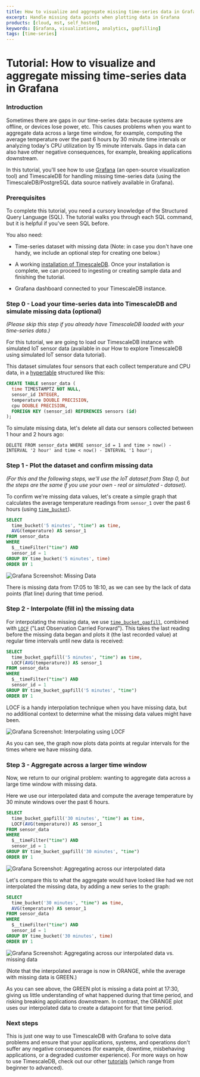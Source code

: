 ```yaml
---
title: How to visualize and aggregate missing time-series data in Grafana
excerpt: Handle missing data points when plotting data in Grafana
products: [cloud, mst, self_hosted]
keywords: [Grafana, visualizations, analytics, gapfilling]
tags: [time-series]
---
```


# Tutorial: How to visualize and aggregate missing time-series data in Grafana

### Introduction

Sometimes there are gaps in our time-series data: because systems
are offline, or devices lose power, etc. This causes problems when you
want to aggregate data across a large time window, for example,
computing the average temperature over the past 6 hours by 30 minute
time intervals or analyzing today's CPU utilization by 15 minute
intervals. Gaps in data can also have other negative consequences,
for example, breaking applications downstream.

In this tutorial, you'll see how to use [Grafana][grafana-external]
(an open-source visualization tool) and TimescaleDB for
handling missing time-series data (using the TimescaleDB/PostgreSQL data
source natively available in Grafana).

### Prerequisites

To complete this tutorial, you need a cursory knowledge of the Structured Query
Language (SQL). The tutorial walks you through each SQL command, but it is
helpful if you've seen SQL before.

You also need:

*   Time-series dataset with missing data (Note: in case you don't have one
    handy, we include an optional step for creating one below.)

*   A working [installation of TimescaleDB][install-timescale]. Once your
    installation is complete, we can proceed to ingesting or creating sample
    data and finishing the tutorial.

*   Grafana dashboard connected to your TimescaleDB instance.

### Step 0 - Load your time-series data into TimescaleDB and simulate missing data (optional)

*(Please skip this step if you already have TimescaleDB loaded with your
time-series data.)*

For this tutorial, we are going to load our TimescaleDB instance with
simulated IoT sensor data (available in our How to explore TimescaleDB
using simulated IoT sensor data tutorial).

This dataset simulates four sensors that each collect temperature and CPU data, in a [hypertable][docs-hypertable] structured like this:

```sql
CREATE TABLE sensor_data (
  time TIMESTAMPTZ NOT NULL,
  sensor_id INTEGER,
  temperature DOUBLE PRECISION,
  cpu DOUBLE PRECISION,
  FOREIGN KEY (sensor_id) REFERENCES sensors (id)
);
```

To simulate missing data, let's delete all data our sensors collected between 1 hour and 2 hours ago:

```
DELETE FROM sensor_data WHERE sensor_id = 1 and time > now() - INTERVAL '2 hour' and time < now() - INTERVAL '1 hour';
```

### Step 1 - Plot the dataset and confirm missing data

*(For this and the following steps, we'll use the IoT dataset from Step
0, but the steps are the same if you use your own - real or simulated -
dataset).*

To confirm we're missing data values, let's create a simple graph that
calculates the average temperature readings from `sensor_1` over the past
6 hours (using [`time_bucket`][docs-timebucket]).

```sql
SELECT
  time_bucket('5 minutes', "time") as time,
  AVG(temperature) AS sensor_1
FROM sensor_data
WHERE
  $__timeFilter("time") AND
  sensor_id = 1
GROUP BY time_bucket('5 minutes', time)
ORDER BY 1
```

<img class="main-content__illustration" src="https://assets.iobeam.com/images/docs/screenshots-for-tutorial-missing-data-grafana/missing-data.png" alt="Grafana Screenshot: Missing Data"/>

There is missing data from 17:05 to 18:10, as we can see by the lack of
data points (flat line) during that time period.

### Step 2 - Interpolate (fill in) the missing data

For interpolating the missing data, we use
[`time_bucket_gapfill`][docs-timebucket-gapfill],
combined with [`LOCF`][docs-LOCF] ("Last Observation Carried Forward").
This takes the last reading before the missing data began and plots it
(the last recorded value) at regular time intervals until new data is
received:

```sql
SELECT
  time_bucket_gapfill('5 minutes', "time") as time,
  LOCF(AVG(temperature)) AS sensor_1
FROM sensor_data
WHERE
  $__timeFilter("time") AND
  sensor_id = 1
GROUP BY time_bucket_gapfill('5 minutes', "time")
ORDER BY 1
```

LOCF is a handy interpolation technique when you have missing data, but
no additional context to determine what the missing data values might
have been.

<img class="main-content__illustration" src="https://assets.iobeam.com/images/docs/screenshots-for-tutorial-missing-data-grafana/locf.png" alt="Grafana Screenshot: Interpolating using LOCF"/>

As you can see, the graph now plots data points at regular intervals for the times where we have missing data.

### Step 3 - Aggregate across a larger time window

Now, we return to our original problem: wanting to aggregate data across a large time window with missing data.

Here we use our interpolated data and compute the average temperature by 30 minute windows over the past 6 hours.

```sql
SELECT
  time_bucket_gapfill('30 minutes', "time") as time,
  LOCF(AVG(temperature)) AS sensor_1
FROM sensor_data
WHERE
  $__timeFilter("time") AND
  sensor_id = 1
GROUP BY time_bucket_gapfill('30 minutes', "time")
ORDER BY 1
```

<img class="main-content__illustration" src="https://assets.iobeam.com/images/docs/screenshots-for-tutorial-missing-data-grafana/aggregate.png" alt="Grafana Screenshot: Aggregating across our interpolated data"/>

Let's compare this to what the aggregate would have looked like had we
not interpolated the missing data, by adding a new series to the graph:

```sql
SELECT
  time_bucket('30 minutes', "time") as time,
  AVG(temperature) AS sensor_1
FROM sensor_data
WHERE
  $__timeFilter("time") AND
  sensor_id = 1
GROUP BY time_bucket('30 minutes', time)
ORDER BY 1
```

<img class="main-content__illustration" src="https://assets.iobeam.com/images/docs/screenshots-for-tutorial-missing-data-grafana/aggregate_2.png" alt="Grafana Screenshot: Aggregating across our interpolated data vs. missing data"/>

(Note that the interpolated average is now in ORANGE, while the average
with missing data is GREEN.)

As you can see above, the GREEN plot is missing a data point at 17:30,
giving us little understanding of what happened during that time period,
and risking breaking applications downstream. In contrast, the ORANGE
plot uses our interpolated data to create a datapoint for that time
period.

### Next steps

This is just one way to use TimescaleDB with Grafana to solve data
problems and ensure that your applications, systems, and operations
don't  suffer any negative consequences (for example, downtime, misbehaving
applications, or a degraded customer experience). For more ways on
how to use TimescaleDB, check out our other [tutorials][tutorials]
(which range from beginner to advanced).

[docs-LOCF]: /api/:currentVersion:/hyperfunctions/gapfilling/time_bucket_gapfill#locf
[docs-hypertable]: /use-timescale/:currentVersion:/hypertables/
[docs-timebucket-gapfill]: /api/:currentVersion:/hyperfunctions/gapfilling/time_bucket_gapfill/
[docs-timebucket]: /api/:currentVersion:/hyperfunctions/time_bucket
[grafana-external]: https://grafana.com/
[install-timescale]: /getting-started/latest/
[tutorials]: /implement-use-cases/:currentVersion:/
